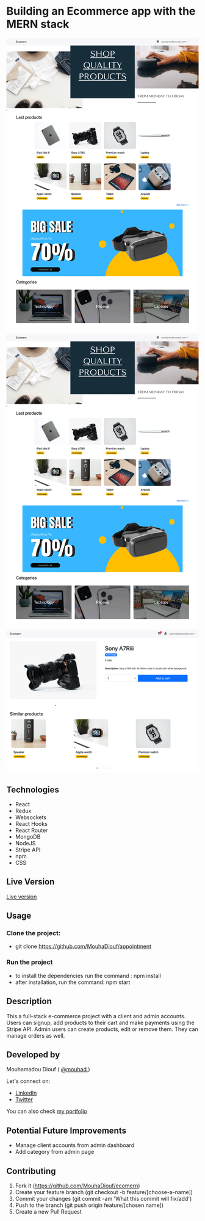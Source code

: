 # Building an Ecommerce app with the MERN stack

![screenshot](./src/pictures/home-page-screenshot.png)

![screenshot](./src/pictures/home-page-screenshot.png)

![screenshot](./src/pictures/product-page.png)

## Technologies

-   React
-   Redux
-   Websockets
-   React Hooks
-   React Router
-   MongoDB
-   NodeJS
-   Stripe API
-   npm
-   CSS

## Live Version

<a href="https://appointcar.netlify.app/" target="_blank" > Live version </a>

## Usage

### Clone the project:

-   git clone https://github.com/MouhaDiouf/appointment

### Run the project

-   to install the dependencies run the command : npm install
-   after installation, run the command: npm start

## Description

This a full-stack e-commerce project with a client and admin accounts. Users can signup, add products to their cart and make payments using the Stripe API. Admin users can create products, edit or remove them. They can manage orders as well.

## Developed by

Mouhamadou Diouf ( <a href="https://github.com/MouhaDiouf"> @mouhad </a>)

Let's connect on:

-   <a href="https://www.linkedin.com/in/mouha-diouf/" target="_blank" > LinkedIn </a>
-   <a href="https://twitter.com/mouhamadiouf" target="_blank"> Twitter</a>

You can also check <a href="https://mouhadiouf.com/" target="_blank"> my portfolio </a>

## Potential Future Improvements

-   Manage client accounts from admin dashboard
-   Add category from admin page

## Contributing

1. Fork it (https://github.com/MouhaDiouf/ecomern)
2. Create your feature branch (git checkout -b feature/[choose-a-name])
3. Commit your changes (git commit -am 'What this commit will fix/add')
4. Push to the branch (git push origin feature/[chosen name])
5. Create a new Pull Request
